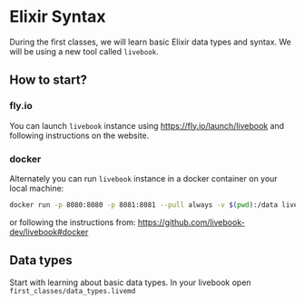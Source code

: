 # Elixir Syntax

During the first classes, we will learn basic Elixir data types and syntax.
We will be using a new tool called `livebook`.

## How to start?

### fly.io
You can launch `livebook` instance using https://fly.io/launch/livebook and following instructions on the website.

### docker
Alternately you can run `livebook` instance in a docker container on your local machine:

```bash
docker run -p 8080:8080 -p 8081:8081 --pull always -v $(pwd):/data livebook/livebook
```

or following the instructions from: https://github.com/livebook-dev/livebook#docker

## Data types

Start with learning about basic data types. In your livebook open `first_classes/data_types.livemd`
